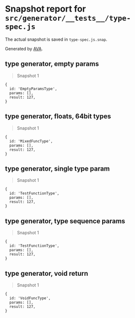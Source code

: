 # Snapshot report for `src/generator/__tests__/type-spec.js`

The actual snapshot is saved in `type-spec.js.snap`.

Generated by [AVA](https://ava.li).

## type generator, empty params

> Snapshot 1

    {
      id: 'EmptyParamsType',
      params: [],
      result: 127,
    }

## type generator, floats, 64bit types

> Snapshot 1

    {
      id: 'MixedFuncType',
      params: [],
      result: 127,
    }

## type generator, single type param

> Snapshot 1

    {
      id: 'TestFunctionType',
      params: [],
      result: 127,
    }

## type generator, type sequence params

> Snapshot 1

    {
      id: 'TestFunctionType',
      params: [],
      result: 127,
    }

## type generator, void return

> Snapshot 1

    {
      id: 'VoidFuncType',
      params: [],
      result: 127,
    }
